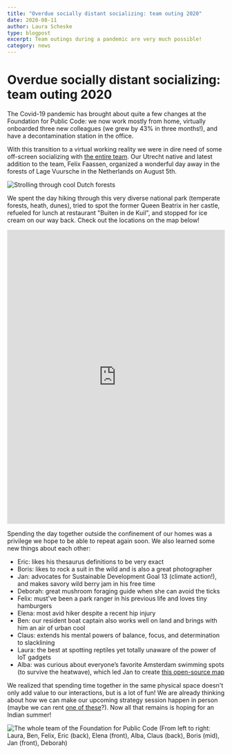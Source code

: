 ```yaml
---
title: "Overdue socially distant socializing: team outing 2020"
date: 2020-08-11
author: Laura Scheske
type: blogpost
excerpt: Team outings during a pandemic are very much possible!
category: news
---
```


# Overdue socially distant socializing: team outing 2020

The Covid-19 pandemic has brought about quite a few changes at the Foundation for Public Code: we now work mostly from home, virtually onboarded three new colleagues (we grew by 43% in three months!), and have a decontamination station in the office.

With this transition to a virtual working reality we were in dire need of some off-screen socializing with [the entire team](https://publiccode.net/team/). Our Utrecht native and latest addition to the team, Felix Faassen, organized a wonderful day away in the forests of Lage Vuursche in the Netherlands on August 5th.

![Strolling through cool Dutch forests]({{site.url}}/assets/team-outing-walking-2020.jpeg)

We spent the day hiking through this very diverse national park (temperate forests, heath, dunes), tried to spot the former Queen Beatrix in her castle, refueled for lunch at restaurant "Buiten in de Kuil", and stopped for ice cream on our way back. Check out the locations on the map below!

<iframe src="https://www.komoot.com/tour/233215987/embed?profile=1&gallery=1" width="100%" height="680" frameborder="0" scrolling="no"></iframe>

Spending the day together outside the confinement of our homes was a privilege we hope to be able to repeat again soon. We also learned some new things about each other:

* Eric: likes his thesaurus definitions to be very exact
* Boris: likes to rock a suit in the wild and is also a great photographer
* Jan: advocates for Sustainable Development Goal 13 (climate action!), and makes savory wild berry jam in his free time
* Deborah: great mushroom foraging guide when she can avoid the ticks
* Felix: must've been a park ranger in his previous life and loves tiny hamburgers
* Elena: most avid hiker despite a recent hip injury
* Ben: our resident boat captain also works well on land and brings with him an air of urban cool
* Claus: extends his mental powers of balance, focus, and determination to slacklining
* Laura: the best at spotting reptiles yet totally unaware of the power of IoT gadgets
* Alba: was curious about everyone’s favorite Amsterdam swimming spots (to survive the heatwave), which led Jan to create [this open-source map](https://web.archive.org/web/20230330135716/https://getethermap.org/m/amsterdamswim)

We realized that spending time together in the same physical space doesn't only add value to our interactions, but is a lot of fun! We are already thinking about how we can make our upcoming strategy session happen in person (maybe we can rent [one of these](https://en.wikipedia.org/wiki/Open_air_school)?). Now all that remains is hoping for an Indian summer!

![The whole team of the Foundation for Public Code]({{site.url}}/assets/team-outing-2020.jpg)
(From left to right: Laura, Ben, Felix, Eric (back), Elena (front), Alba, Claus (back), Boris (mid), Jan (front), Deborah)
